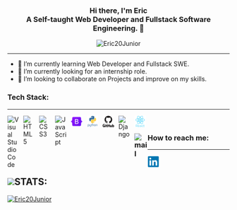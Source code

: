 ### <div align="center">Hi there, I'm Eric <br>A Self-taught Web Developer and Fullstack Software Engineering. 👋</div>
<p align="center"> <img src="https://komarev.com/ghpvc/?username=Eric20Junior&label=Profile%20views&color=0e75b6&style=flat" alt="Eric20Junior" /> </p>
<hr>


- 🌱 I’m currently learning Web Developer and Fullstack SWE.
- 🔭 I’m currently looking for an internship role.
- 👯 I’m looking to collaborate on Projects and improve on my skills.

###   Tech Stack:
<hr>
<img align="left" alt="Visual Studio Code" width="26px" src="https://cdn.jsdelivr.net/gh/devicons/devicon/icons/vscode/vscode-original.svg" style="padding-right:10px;" />
<img align="left" alt="HTML5" width="26px" src="https://cdn.jsdelivr.net/gh/devicons/devicon/icons/html5/html5-original.svg" style="padding-right:10px;" />
<img align="left" alt="CSS3" width="26px" src="https://cdn.jsdelivr.net/gh/devicons/devicon/icons/css3/css3-original.svg" style="padding-right:10px;" />
<img align="left" alt="JavaScript" width="26px" src="https://cdn.jsdelivr.net/gh/devicons/devicon/icons/javascript/javascript-original.svg" style="padding-right:10px;" />
<img align="left" alt="Bootstrap" width="26px" src="https://github.com/devicons/devicon/blob/v2.14.0/icons/bootstrap/bootstrap-original.svg" style="padding-right:10px;" />
<img align="left" alt="Python" width="26px" src="https://github.com/devicons/devicon/blob/v2.14.0/icons/python/python-original-wordmark.svg" style="padding-right:10px;" />
<img align="left" alt="Github" width="26px" background="white" src="https://github.com/devicons/devicon/blob/master/icons/github/github-original-wordmark.svg" style="padding-right:10px;" />
<img align="left" alt="Django" width="26px" src="https://logos-download.com/wp-content/uploads/2019/06/Django_Logo.png" style="padding-right:10px;" />
<img align="left" alt="Python" width="26px" src="https://github.com/devicons/devicon/blob/v2.14.0/icons/react/react-original-wordmark.svg" style="padding-right:10px;" />
<br>

### <img align="left" alt="mail" width="30" src="https://media1.giphy.com/media/gjEX8uRyUSnHTvS9hD/giphy.gif?cid=ecf05e47v2w8jxcjc12d2o66ffqp2ssu863uv9d18ou5nvon&rid=giphy.gif&ct=g" /> How to reach me: 
<hr>
<a href="https://www.linkedin.com/in/eric20junior" target="blank"><img align="left" alt="Linkedin" width="26px" src="https://github.com/devicons/devicon/blob/master/icons/linkedin/linkedin-original.svg" style="padding-right:10px;" /></a>

 
 &nbsp;

## <img src="https://media.giphy.com/media/hkNbrNmLix4cbzr5OJ/giphy.gif" width="70">STATS:

<!-- <p style="text-align: left" width="20px"><img src="https://github-readme-stats.vercel.app/api?username=Eric20Junior&show_icons=true&locale=en" alt="Eric2Junior" /></p> -->

<p style="text-align: left" width="20px"> <a href="https://github.com/Eric20Junior/github-profile-trophy"><img src="https://github-profile-trophy.vercel.app/?username=Eric20Junior" alt="Eric20Junior" /></a> </p>

<!-- anilist stats -->

<!-- maplestory stats -->
<!--
**Eric20Junior/Eric20Junior** is a ✨ _special_ ✨ repository because its `README.md` (this file) appears on your GitHub profile.

Here are some ideas to get you started:

- 🔭 I’m currently working on ...
- 🌱 I’m currently learning ...
- 👯 I’m looking to collaborate on ...
- 🤔 I’m looking for help with ...
- 💬 Ask me about ...
- 📫 How to reach me: ...
- 😄 Pronouns: ...
- ⚡ Fun fact: ...
-->
